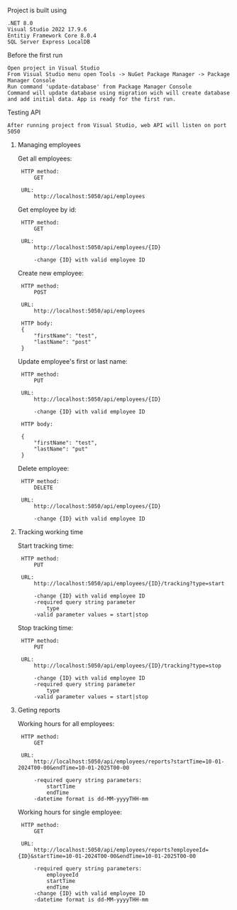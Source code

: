 Project is built using

    .NET 8.0
    Visual Studio 2022 17.9.6
    Entitiy Framework Core 8.0.4
    SQL Server Express LocalDB

Before the first run

    Open project in Visual Studio
    From Visual Studio menu open Tools -> NuGet Package Manager -> Package Manager Console
    Run command 'update-database' from Package Manager Console
    Command will update database using migration wich will create database and add initial data. App is ready for the first run.

Testing API

    After running project from Visual Studio, web API will listen on port 5050

1) Managing employees

	Get all employees:

		HTTP method:
			GET
   
		URL:
			http://localhost:5050/api/employees

	Get employee by id:

		HTTP method:
			GET
   
		URL:
			http://localhost:5050/api/employees/{ID}
			
			-change {ID} with valid employee ID


	Create new employee:
	
		HTTP method:
			POST
			
		URL:
			http://localhost:5050/api/employees

		HTTP body:
		{
			"firstName": "test",
			"lastName": "post"
		}


	Update employee's first or last name:

		HTTP method:
			PUT

		URL:
			http://localhost:5050/api/employees/{ID}

			-change {ID} with valid employee ID

		HTTP body:

		{
			"firstName": "test",
			"lastName": "put"
		}

	Delete employee:

		HTTP method:
			DELETE

		URL:
			http://localhost:5050/api/employees/{ID}

			-change {ID} with valid employee ID


3) Tracking working time

	Start tracking time:

		HTTP method:
			PUT

		URL:
			http://localhost:5050/api/employees/{ID}/tracking?type=start
			
			-change {ID} with valid employee ID			
			-required query string parameter
				type				
			-valid parameter values = start|stop

	Stop tracking time:
		
		HTTP method:
			PUT
			
		URL:
			http://localhost:5050/api/employees/{ID}/tracking?type=stop
			
			-change {ID} with valid employee ID			
			-required query string parameter
				type				
			-valid parameter values = start|stop

3) Geting reports

	Working hours for all employees:

		HTTP method:
			GET

		URL:
			http://localhost:5050/api/employees/reports?startTime=10-01-2024T00-00&endTime=10-01-2025T00-00
			
			-required query string parameters:
				startTime
				endTime
			-datetime format is dd-MM-yyyyTHH-mm

	Working hours for single employee:
	
		HTTP method:
			GET

		URL:
			http://localhost:5050/api/employees/reports?employeeId={ID}&startTime=10-01-2024T00-00&endTime=10-01-2025T00-00
			
			-required query string parameters:
				employeeId
				startTime
				endTime
			-change {ID} with valid employee ID
			-datetime format is dd-MM-yyyyTHH-mm

